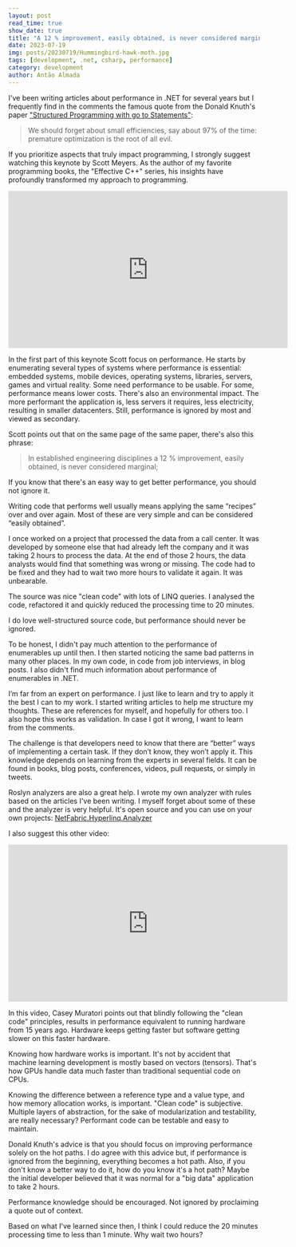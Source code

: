 ```yaml
---
layout: post
read_time: true
show_date: true
title: "A 12 % improvement, easily obtained, is never considered marginal -- Donald Knuth"
date: 2023-07-19
img: posts/20230719/Hummingbird-hawk-moth.jpg
tags: [development, .net, csharp, performance]
category: development
author: Antão Almada
---
```


I've been writing articles about performance in .NET for several years but I frequently find in the comments the famous quote from the Donald Knuth's paper ["Structured Programming with go to Statements"](https://dl.acm.org/doi/pdf/10.1145/356635.356640):

> We should forget about small efficiencies, say about 97% of the time: premature optimization is the root of all evil.

If you prioritize aspects that truly impact programming, I strongly suggest watching this keynote by Scott Meyers. As the author of my favorite programming books, the "Effective C++" series, his insights have profoundly transformed my approach to programming.

<iframe width="560" height="315" src="https://www.youtube-nocookie.com/embed/3WBaY61c9sE?si=bH1Oc9724oBoCthJ&amp;start=86" title="YouTube video player" frameborder="0" allow="accelerometer; autoplay; clipboard-write; encrypted-media; gyroscope; picture-in-picture; web-share" allowfullscreen></iframe>

In the first part of this keynote Scott focus on performance. He starts by enumerating several types of systems where performance is essential: embedded systems, mobile devices, operating systems, libraries, servers, games and virtual reality. Some need performance to be usable. For some, performance means lower costs. There's also an environmental impact. The more performant the application is, less servers it requires, less electricity, resulting in smaller datacenters. Still, performance is ignored by most and viewed as secondary.

Scott points out that on the same page of the same paper, there's also this phrase:

> In established engineering disciplines a 12 % improvement, easily obtained, is never considered marginal;

If you know that there's an easy way to get better performance, you should not ignore it. 

Writing code that performs well usually means applying the same “recipes” over and over again. Most of these are very simple and can be considered “easily obtained”.

I once worked on a project that processed the data from a call center. It was developed by someone else that had already left the company and it was taking 2 hours to process the data. At the end of those 2 hours, the data analysts would find that something was wrong or missing. The code had to be fixed and they had to wait two more hours to validate it again. It was unbearable. 

The source was nice "clean code" with lots of LINQ queries. I analysed the code, refactored it and quickly reduced the processing time to 20 minutes.

I do love well-structured source code, but performance should never be ignored.

To be honest, I didn't pay much attention to the performance of enumerables up until then. I then started noticing the same bad patterns in many other places. In my own code, in code from job interviews, in blog posts. I also didn't find much information about performance of enumerables in .NET. 

I’m far from an expert on performance. I just like to learn and try to apply it the best I can to my work. I started writing articles to help me structure my thoughts. These are references for myself, and hopefully for others too. I also hope this works as validation. In case I got it wrong, I want to learn from the comments.

The challenge is that developers need to know that there are “better” ways of implementing a certain task. If they don’t know, they won’t apply it. This knowledge depends on learning from the experts in several fields. It can be found in books, blog posts, conferences, videos, pull requests, or simply in tweets.

Roslyn analyzers are also a great help. I wrote my own analyzer with rules based on the articles I've been writing. I myself forget about some of these and the analyzer is very helpful. It's open source and you can use on your own projects: [NetFabric.Hyperlinq.Analyzer](https://github.com/NetFabric/NetFabric.Hyperlinq.Analyzer)

I also suggest this other video:

<iframe width="560" height="315" src="https://www.youtube-nocookie.com/embed/tD5NrevFtbU?si=iBzRQWHvPazWkUBl" title="YouTube video player" frameborder="0" allow="accelerometer; autoplay; clipboard-write; encrypted-media; gyroscope; picture-in-picture; web-share" allowfullscreen></iframe>

In this video, Casey Muratori points out that blindly following the "clean code" principles, results in performance equivalent to running hardware from 15 years ago. Hardware keeps getting faster but software getting slower on this faster hardware.

Knowing how hardware works is important. It's not by accident that machine learning development is mostly based on vectors (tensors). That's how GPUs handle data much faster than traditional sequential code on CPUs. 

Knowing the difference between a reference type and a value type, and how memory allocation works, is important.
"Clean code" is subjective. Multiple layers of abstraction, for the sake of modularization and testability, are really necessary? Performant code can be testable and easy to maintain.

Donald Knuth's advice is that you should focus on improving performance solely on the hot paths. I do agree with this advice but, if performance is ignored from the beginning, everything becomes a hot path. Also, if you don't know a better way to do it, how do you know it's a hot path? Maybe the initial developer believed that it was normal for a "big data" application to take 2 hours.

Performance knowledge should be encouraged. Not ignored by proclaiming a quote out of context.

Based on what I've learned since then, I think I could reduce the 20 minutes processing time to less than 1 minute. Why wait two hours?
